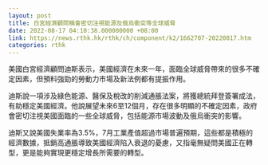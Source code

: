 ```yaml
---
layout: post
title: 白宮經濟顧問稱會密切注視能源及俄烏衝突等全球威脅
date: 2022-08-17 04:10:38.000000000 +08:00
link: https://news.rthk.hk/rthk/ch/component/k2/1662707-20220817.htm
categories: rthk
---
```


美國白宮經濟顧問迪斯表示，美國經濟在未來一年，面臨全球威脅帶來的很多不確定因素，但預料強勁的勞動力市場及新法例都有提振作用。

迪斯說一項涉及綠色能源、醫保及稅改的削減通脹法案，將獲總統拜登簽署成法，有助穩定美國經濟。他說展望未來6至12個月，存在很多明顯的不確定因素，政府會密切注視美國面臨的一些全球威脅，包括能源市場波動及俄烏衝突的影響。

迪斯又說美國失業率為3.5%，7月工業產值超過市場普遍預期，這些都是積極的經濟數據，抵銷高通脹導致美國經濟陷入衰退的憂慮，又指毫無疑問美國正在轉型，更是能夠實現更穩定增長所需要的轉型。
